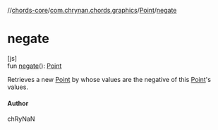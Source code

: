 //[chords-core](../../../index.md)/[com.chrynan.chords.graphics](../index.md)/[Point](index.md)/[negate](negate.md)

# negate

[js]\
fun [negate](negate.md)(): [Point](index.md)

Retrieves a new [Point](index.md) by whose values are the negative of this [Point](index.md)'s values.

#### Author

chRyNaN
